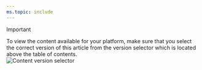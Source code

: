 ```yaml
---
ms.topic: include
---
```



> [!IMPORTANT]  
> To view the content available for your platform, make sure that you select the correct version of this article from the version selector which is located above the table of contents. <br/>
> ![Content version selector](/azure/devops/_shared/_img/version-selector-minimize.png)